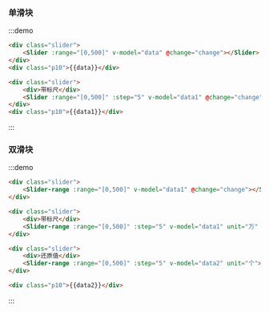 ### 单滑块

:::demo
```html
<div class="slider">
    <Slider :range="[0,500]" v-model="data" @change="change"></Slider>
</div>
<div class="p10">{{data}}</div>

<div class="slider">
    <div>带标尺</div>
    <Slider :range="[0,500]" :step="5" v-model="data1" @change="change"></Slider>
</div>
<div class="p10">{{data1}}</div>
```
:::



### 双滑块

:::demo
```html
<div class="slider">
    <Slider-range :range="[0,500]" v-model="data1" @change="change"></Slider-range>
</div>

<div class="slider">
    <div>带标尺</div>
    <Slider-range :range="[0,500]" :step="5" v-model="data1" unit="万" @change="change"></Slider-range>
</div>

<div class="slider">
    <div>还原值</div>
    <Slider-range :range="[0,500]" :step="5" v-model="data2" unit="个"></Slider-range>
</div>

<div class="p10">{{data2}}</div>
```
:::


<script>
export default {
  data() {
    return {
      data: [0, 200],
      data1: [0, 400],
      data2: [88, 398]
    };
  },
  methods: {
    change(data) {
      this.data = data;
    }
  }
};
</script>

<style lang="scss">
.slider {
  width: 380px;
  padding: 10px;
}
</style>